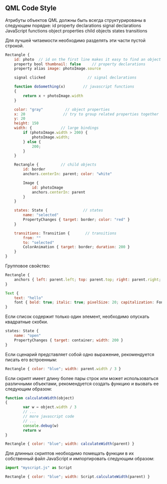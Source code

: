 ## QML Code Style

Атрибуты объектов QML должны быть всегда структурированы в следующем порядке:
	id
	property declarations
	signal declarations
	JavaScript functions
	object properties
	child objects
	states
	transitions

Для лучшей читаемости необходимо разделять эти части пустой строкой.	

```js
Rectangle {
    id: photo  // id on the first line makes it easy to find an object
    property bool thumbnail: false     // property declarations
    property alias image: photoImage.source

    signal clicked                   // signal declarations

    function doSomething(x)        // javascript functions
    {
        return x + photoImage.width
    }

    color: "gray"          // object properties
    x: 20                 // try to group related properties together
    y: 20
    height: 150
    width: {             // large bindings
        if (photoImage.width > 200) {
            photoImage.width;
        } else {
            200;
        }
    }

    Rectangle {          // child objects
        id: border
        anchors.centerIn: parent; color: "white"

        Image {
            id: photoImage
            anchors.centerIn: parent
        }
    }

    states: State {                // states
        name: "selected"
        PropertyChanges { target: border; color: "red" }
    }

    transitions: Transition {       // transitions
        from: ""
        to: "selected"
        ColorAnimation { target: border; duration: 200 }
    }
}
```

Групповое свойство:	

```js
Rectangle {
    anchors { left: parent.left; top: parent.top; right: parent.right; leftMargin: 20 }
}
```

```js
Text {
	text: "hello"
	font { bold: true; italic: true; pixelSize: 20; capitalization: Font.AllUppercase }
}
```

Если список содержит только один элемент, необходимо опускать квадратные скобки.

```js
states: State {
    name: "open"
    PropertyChanges { target: container; width: 200 }
}
```

Если сценарий представляет собой одно выражение, рекомендуется писать его встроенным:

```js
Rectangle { color: "blue"; width: parent.width / 3 }
```

Если скрипт имеет длину более пары строк или может использоваться различными объектами, рекомендуется создать функцию и вызвать ее следующим образом:

```js
function calculateWidth(object)
{
	    var w = object.width / 3
	    // ...
	    // more javascript code
	    // ...
	    console.debug(w)
	    return w
}

Rectangle { color: "blue"; width: calculateWidth(parent) }
```

Для длинных скриптов необходимо помещать функции в их собственный файл JavaScript и импортировать следующим образом:	

```js
import "myscript.js" as Script

Rectangle { color: "blue"; width: Script.calculateWidth(parent) }
```